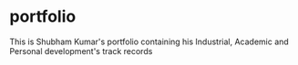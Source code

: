 # portfolio
This is Shubham Kumar's portfolio containing his Industrial, Academic and Personal development's track records
